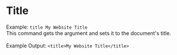# Title
Example: `` title My Website Title ``<br>
This command gets the argument and sets it to the document's title.<br><br>
Example Output: `` <title>My Website Title</title> ``